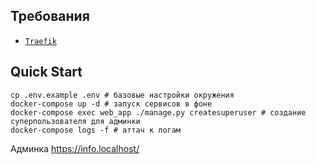 ## Требования
- [`Traefik`](https://github.com/weirdname404/traefik-daemon "Traefik")

## Quick Start
```shell
cp .env.example .env # базовые настройки окружения
docker-compose up -d # запуск сервисов в фоне
docker-compose exec web_app ./manage.py createsuperuser # создание суперпользователя для админки
docker-compose logs -f # аттач к логам
```
Админка https://info.localhost/
